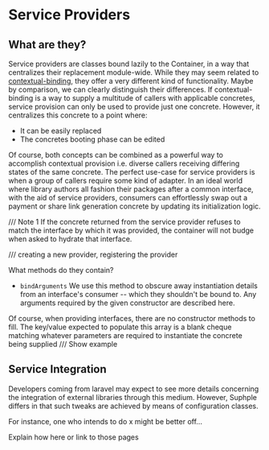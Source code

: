# Service Providers

## What are they?
Service providers are classes bound lazily to the Container, in a way that centralizes their replacement module-wide. While they may seem related to [contextual-binding](/docs/v1/container/#contextual-binding), they offer a very different kind of functionality. Maybe by comparison, we can clearly distinguish their differences. If contextual-binding is a way to supply a multitude of callers with applicable concretes, service provision can only be used to provide just one concrete. However, it centralizes this concrete to a point where:
- It can be easily replaced
- The concretes booting phase can be edited

Of course, both concepts can be combined as a powerful way to accomplish contextual provision i.e. diverse callers receiving differing states of the same concrete. The perfect use-case for service providers is when a group of callers require some kind of adapter. In an ideal world where library authors all fashion their packages after a common interface, with the aid of service providers, consumers can effortlessly swap out a payment or share link generation concrete by updating its initialization logic.

/// Note 1
If the concrete returned from the service provider refuses to match the interface by which it was provided, the container will not budge when asked to hydrate that interface.

/// creating a new provider, registering the provider

What methods do they contain?

- `bindArguments`
We use this method to obscure away instantiation details from an interface's consumer -- which they shouldn't be bound to. Any arguments required by the given constructor are described here.

Of course, when providing interfaces, there are no constructor methods to fill. The key/value expected to populate this array is a blank cheque matching whatever parameters are required to instantiate the concrete being supplied
///
Show example

## Service Integration
Developers coming from laravel may expect to see more details concerning the integration of external libraries through this medium. However, Suphple differs in that such tweaks are achieved by means of configuration classes.

For instance, one who intends to do x might be better off...

Explain how here or link to those pages
